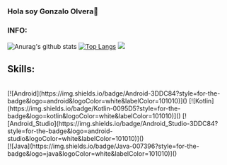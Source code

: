 ### Hola soy Gonzalo Olvera👋


### INFO:
![Anurag's github stats](https://github-readme-stats.vercel.app/api?username=olvera93&show_icons=true&theme=radical)
[![Top Langs](https://github-readme-stats.vercel.app/api/top-langs/?username=olvera93&layout=compact)](https://github.com/anuraghazra/github-readme-stats)
![](https://komarev.com/ghpvc/?username=olvera93)
## Skills:
</br>
[![Android](https://img.shields.io/badge/Android-3DDC84?style=for-the-badge&logo=android&logoColor=white&labelColor=101010)]()
[![Kotlin](https://img.shields.io/badge/Kotlin-0095D5?style=for-the-badge&logo=kotlin&logoColor=white&labelColor=101010)]()
[![Android_Studio](https://img.shields.io/badge/Android_Studio-3DDC84?style=for-the-badge&logo=android-studio&logoColor=white&labelColor=101010)]()
</br>
[![Java](https://img.shields.io/badge/Java-007396?style=for-the-badge&logo=java&logoColor=white&labelColor=101010)]()
